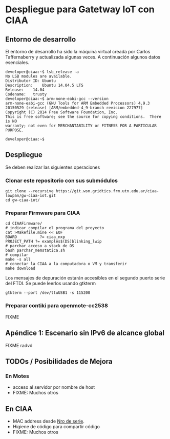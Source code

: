 # Despliegue para Gatetway IoT con CIAA

## Entorno de desarrollo

El entorno de desarrollo ha sido la máquina virtual creada por Carlos
Taffernaberry y actualizada algunas veces. A continuación algunos datos
esenciales.

	developer@ciaa:~$ lsb_release -a
	No LSB modules are available.
	Distributor ID:	Ubuntu
	Description:	Ubuntu 14.04.5 LTS
	Release:	14.04
	Codename:	trusty
	developer@ciaa:~$ arm-none-eabi-gcc --version
	arm-none-eabi-gcc (GNU Tools for ARM Embedded Processors) 4.9.3 20150529 (release) [ARM/embedded-4_9-branch revision 227977]
	Copyright (C) 2014 Free Software Foundation, Inc.
	This is free software; see the source for copying conditions.  There is NO
	warranty; not even for MERCHANTABILITY or FITNESS FOR A PARTICULAR PURPOSE.

	developer@ciaa:~$

## Despliegue

Se deben realizar las siguientes operaciones

### Clonar este repositorio con sus submódulos

	git clone --recursive https://git.wsn.gridtics.frm.utn.edu.ar/ciaa-lowpan/gw-ciaa-iot.git
	cd gw-ciaa-iot/

### Preparar Firmware para CIAA

	cd CIAAFirmware/
	# indicar compilar el programa del proyecto
	cat >Makefile.mine << EOF
	BOARD          ?= ciaa_nxp
	PROJECT_PATH ?= examples$(DS)blinking_lwip
	# parchar acceso a stack de OS
	bash parchar_memstatica.sh
	# compilar
	make -s all
	# conectar la CIAA a la computadora o VM y transferir
	make download

Los mensajes de depuración estarán accesibles en el segundo puerto serie del FTDI. Se puede leerlos usando gtkterm

	gtkterm --port /dev/ttuUSB1 -s 115200

### Preparar contiki para openmote-cc2538

FIXME

## Apéndice 1: Escenario sin IPv6 de alcance global

FIXME radvd

## TODOs / Posibilidades de Mejora

### En Motes

* acceso al servidor por nombre de host
* FIXME: Muchos otros

## En CIAA

* MAC address desde [Nro de serie](https://www.lpcware.com/content/forum/read-serial-number).
* Higiene de código para compartir código
* FIXME: Muchos otros
